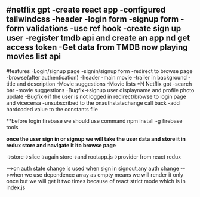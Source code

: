 #netflix gpt
-create react app
-configured tailwindcss
-header
-login form
-signup form
-form validations
-use ref hook
-create sign up user
-register tmdb api and create an app nd get access token
-Get data from TMDB now playing movies list api
-

#features
-Login/signup page
    -signin/signup form
    -redirect to browse page
-browse(after authentication)
 -header
 -main movie
    -trailer in background
    -title and description
    -Movie suggestions
       -Movie lists *N
Netflix gpt
    -search bar
    -movie suggestions
-Bugfix->signup user displayname and profile photo update
-Bugfix->if the user is not logged in redirect/browse to login page and vicecersa
-unsubscribed to the onauthstatechange call back
-add hardcoded value to the constants file


**before login firebase we should use command npm install -g firebase tools

**once the user sign in or signup we will take the user data and store it in redux store and navigate it ito browse page**

->store->slice->again store->and rootapp.js->provider from react redux

-->on auth state change is used when sign in signout,any auth change
-->when we use dependence array as empty means we will render it only once but we will get it two times because of react strict mode which is in index.js